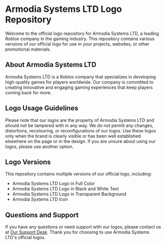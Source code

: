 # Armodia Systems LTD Logo Repository

Welcome to the official logo repository for Armodia Systems LTD, a leading Roblox company in the gaming industry. This repository contains various versions of our official logo for use in your projects, websites, or other promotional materials.

## About Armodia Systems LTD

Armodia Systems LTD is a Roblox company that specializes in developing high-quality games for players worldwide. Our company is committed to creating innovative and engaging gaming experiences that keep players coming back for more.

## Logo Usage Guidelines

Please note that our logos are the property of Armodia Systems LTD and should not be tampered with in any way. We do not permit any changes, distortions, recolouring, or reconfigurations of our logos. Use these logos only when the brand is clearly visible or has been well established elsewhere on the page or in the design. If you are unsure about using our logos, please use another option.

## Logo Versions

This repository contains multiple versions of our official logo, including:

- Armodia Systems LTD Logo in Full Color
- Armodia Systems LTD Logo in Black and White Text
- Armodia Systems LTD Logo in Transparent Background
- Armodia Systems LTD Icon

## Questions and Support

If you have any questions or need support with our logos, please contact us at [Our Support Desk](mailto:admin@bracketed.co.uk). Thank you for choosing to use Armodia Systems LTD's official logos.
